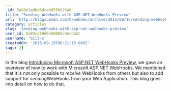 ```yaml
---
_id: 5a88e1adbd6dca0d5f0d25a0
title: "Sending WebHooks with ASP.NET WebHooks Preview"
url: 'http://blogs.msdn.com/b/webdev/archive/2015/09/15/sending-webhooks-with-asp-net-webhooks-preview.aspx'
category: articles
slug: 'sending-webhooks-with-asp-net-webhooks-preview'
user_id: 5a83ce59d6eb0005c4ecda2c
username: 'bill-s'
createdOn: '2015-09-19T08:21:15.000Z'
tags: []
---
```


In the blog <a href="http://blogs.msdn.com/b/webdev/archive/2015/09/04/introducing-microsoft-asp-net-webhooks-preview.aspx">Introducing Microsoft ASP.NET WebHooks Preview</a>, we gave an overview of how to work with Microsoft ASP.NET WebHooks. We mentioned that it is not only possible to <em>receive</em> WebHooks from others but also to add support for <em>sending</em>WebHooks from your Web Application. This blog goes into detail on how to do that.
